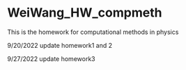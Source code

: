 # WeiWang_HW_compmeth
This is the homework for computational methods in physics


9/20/2022
update homework1 and 2


9/27/2022
update homework3
